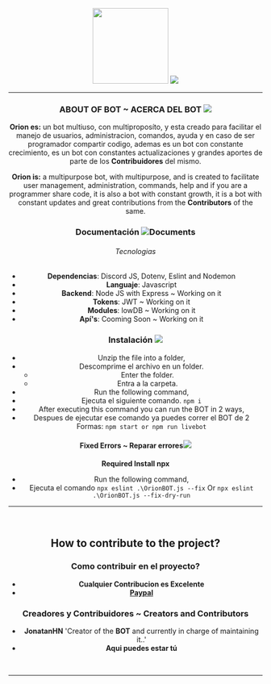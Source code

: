 <div style="text-align: center">

<img width="150px" src="https://i.imgur.com/kRKOw3o.png"> ![](https://i.imgur.com/bSZ8JrY.png) 

---

### **ABOUT OF BOT ~ ACERCA DEL BOT** ![](https://img.icons8.com/bubbles/50/000000/about.png)

**Orion es:** un bot multiuso, con multiproposíto, y esta creado para facilitar el manejo de usuarios, administracion, comandos, ayuda y en caso de ser programador compartir codigo, ademas es un bot con constante crecimiento, es un bot con constantes actualizaciones y grandes aportes de parte de los **Contribuidores** del mismo.

**Orion is:** a multipurpose bot, with multipurpose, and is created to facilitate user management, administration, commands, help and if you are a programmer share code, it is also a bot with constant growth, it is a bot with constant updates and great contributions from the **Contributors** of the same.


### Documentación ![Documents](https://img.icons8.com/cotton/25/000000/regular-document.png)
###### Tecnologias

 * **Dependencias**: Discord JS, Dotenv, Eslint and Nodemon
 * **Languaje**: Javascript
 * **Backend**: Node JS with Express ~ Working on it
 * **Tokens**: JWT ~ Working on it
 * **Modules**: lowDB ~ Working on it
 * **Apí's**: Cooming Soon ~ Working on it

### Instalación ![](https://img.icons8.com/plasticine/25/000000/to-do.png)

- Unzip the file into a folder,
- Descomprime el archivo en un folder.
  - Enter the folder. 
  - Entra a la carpeta.
- Run the following command,
- Ejecuta el siguiente comando.
    ```npm i```
- After executing this command you can run the BOT in 2 ways,
- Despues de ejecutar ese comando ya puedes correr el BOT de 2 Formas:
```npm start or npm run livebot```

#### Fixed Errors ~ Reparar errores![](https://img.icons8.com/bubbles/30/000000/delete-sign.png)
**Required Install npx**
- Run the following command,
- Ejecuta el comando
    ```npx eslint .\OrionBOT.js --fix```
    Or
    ```npx eslint .\OrionBOT.js --fix-dry-run```
---

<div align="center">

</br>


## How to contribute to the project?
### Como contribuir en el proyecto?

- **Cualquier Contribucion es Excelente**
- **[Paypal](https://paypal.me/jonatanhn)** 


### **Creadores y Contribuidores ~ Creators and Contributors**
- **JonatanHN** 'Creator of the **BOT** and currently in charge of maintaining it..' 
- **Aqui puedes estar tú**


</br>

</div>

---

</div>
